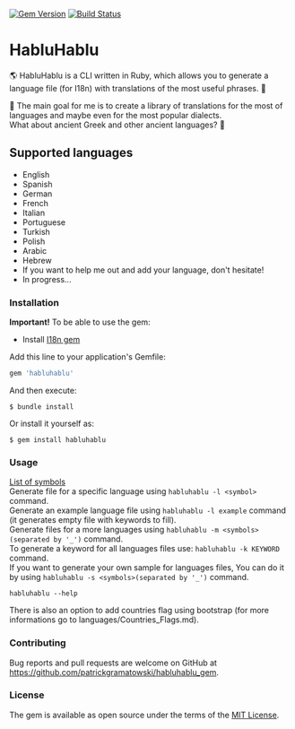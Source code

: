 [![Gem Version](https://badge.fury.io/rb/habluhablu.svg)](https://badge.fury.io/rb/habluhablu)
[![Build Status](https://travis-ci.org/patrickgramatowski/habluhablu_gem.svg?branch=master)](https://travis-ci.org/patrickgramatowski/habluhablu_gem)

# HabluHablu

:earth_americas: HabluHablu is a CLI written in Ruby, which allows you to generate a language file (for I18n) with translations of the most useful phrases. :closed_book:

:dart: The main goal for me is to create a library of translations for the most of languages and maybe even for the most popular dialects.   
What about ancient Greek and other ancient languages? :scroll:

## Supported languages

- English
- Spanish
- German
- French
- Italian
- Portuguese
- Turkish
- Polish
- Arabic
- Hebrew
- If you want to help me out and add your language, don't hesitate!
- In progress...

### Installation

**Important!**
To be able to use the gem:
- Install [I18n gem](https://github.com/ruby-i18n/i18n)

Add this line to your application's Gemfile:

```ruby
gem 'habluhablu'
```

And then execute:

    $ bundle install

Or install it yourself as:

    $ gem install habluhablu

### Usage

[List of symbols](https://www.w3.org/International/O-charset-lang.html)   
Generate file for a specific language using `habluhablu -l <symbol>` command.  
Generate an example language file using `habluhablu -l example` command (it generates empty file with keywords to fill).     
Generate files for a more languages using `habluhablu -m <symbols>(separated by '_')` command.  
To generate a keyword for all languages files use: `habluhablu -k KEYWORD` command.   
If you want to generate your own sample for languages files, You can do it by using `habluhablu -s <symbols>(separated by '_')` command.    
   
`habluhablu --help`

There is also an option to add countries flag using bootstrap (for more informations go to languages/Countries_Flags.md).

### Contributing

Bug reports and pull requests are welcome on GitHub at https://github.com/patrickgramatowski/habluhablu_gem.

### License

The gem is available as open source under the terms of the [MIT License](https://opensource.org/licenses/MIT).
